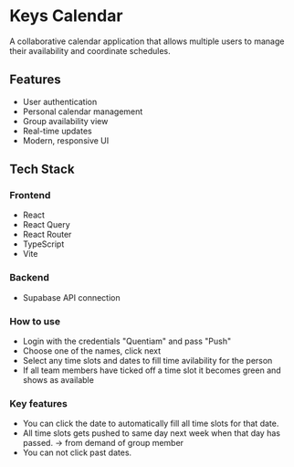 # Keys Calendar

A collaborative calendar application that allows multiple users to manage their availability and coordinate schedules.

## Features

- User authentication
- Personal calendar management
- Group availability view
- Real-time updates
- Modern, responsive UI

## Tech Stack

### Frontend
- React
- React Query
- React Router
- TypeScript
- Vite

### Backend
- Supabase API connection

### How to use
- Login with the credentials "Quentiam" and pass "Push"
- Choose one of the names, click next
- Select any time slots and dates to fill time avilability for the person
- If all team members have ticked off a time slot it becomes green and shows as available

### Key features
- You can click the date to automatically fill all time slots for that date.
- All time slots gets pushed to same day next week when that day has passed. -> from demand of group member
- You can not click past dates.
